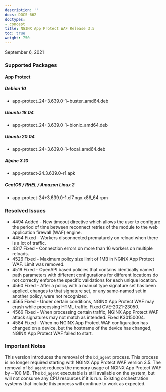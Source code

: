 ```yaml
---
description: ''
docs: DOCS-662
doctypes:
- concept
title: NGINX App Protect WAF Release 3.5
toc: true
weight: 750
---
```


September 6, 2021

### Supported Packages

#### App Protect

##### Debian 10

- app-protect_24+3.639.0-1~buster_amd64.deb

##### Ubuntu 18.04

- app-protect_24+3.639.0-1~bionic_amd64.deb

##### Ubuntu 20.04

- app-protect_24+3.639.0-1~focal_amd64.deb

##### Alpine 3.10

- app-protect-24.3.639.0-r1.apk

##### CentOS / RHEL / Amazon Linux 2

- app-protect-24+3.639.0-1.el7.ngx.x86_64.rpm

### Resolved Issues

- 4494 Added - New timeout directive which allows the user to configure the period of time between reconnect retries of the module to the web application firewall (WAF) engine.
- 4454 Fixed - Workers disconnected prematurely on reload when there is a lot of traffic.
- 4317 Fixed - Connection errors on more than 16 workers on multiple reloads.
- 4526 Fixed - Maximum policy size limit of 1MB in NGINX App Protect WAF. Limit was removed.
- 4519 Fixed - OpenAPI based policies that contains identically named path parameters with different configurations for different locations do not correctly enforce the specific validations for each unique location.
- 4560 Fixed - After a policy with a manual type signature set has been applied, changes to that signature set, or any same-named set in another policy, were not recognized.
- 4565 Fixed - Under certain conditions, NGINX App Protect WAF may crash while processing HTML traffic. Fixed CVE-2021-23050.
- 4566 Fixed - When processing certain traffic, NGINX App Protect WAF attack signatures may not match as intended. Fixed K30150004.
- 4584 Fixed - When no NGINX App Protect WAF configuration has changed on a device, but the hostname of the device has changed, NGINX App Protect WAF failed to start.

### Important Notes

This version introduces the removal of the `bd_agent` process. This process is no longer required starting with NGINX App Protect WAF version 3.5.
The removal of `bd_agent` reduces the memory usage of NGINX App Protect WAF by ~100 MB.
The `bd_agent` executable is still available on the system, but will not consume any CPU resources if it is run. Existing orchestration systems that include this process will continue to work as expected.
